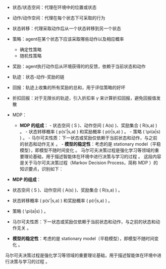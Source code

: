 - 状态/状态空间：代理在环境中的位置或状态
- 动作/动作空间：代理在每个状态下可采取的行为
- 状态转移：代理采取动作后从一个状态转移到另一个状态
- 策略：agent在某个状态下应该采取哪些动作以及相应概率
	- 确定性策略
	- 随机性策略
- 奖励：agent执行动作后从环境获得的的反馈，依赖于当前状态和动作
- 轨迹：状态-动作-奖励的链
- 回报：轨迹上收集的所有奖励的总和，用于评估策略的好坏
- 折扣回报：对于无限长的轨迹，引入折扣率 $\gamma$ 来计算折扣回报，避免回报值发散
- MDP：
	- **MDP 的组成**： - 状态空间 \( S \)、动作空间 \( A(s) \)、奖励集合 \( R(s,a) \) 。 - 状态转移概率 \( p(s'|s,a) \) 和奖励概率 \( p(r|s,a) \) 。 - 策略 \( \pi(a|s) \) 。 - 马尔可夫性质：下一状态或奖励仅依赖于当前状态和动作，与之前的状态和动作无关 。 - **模型的稳定性**：考虑的是 stationary model（平稳模型），即模型不随时间变化 。 马尔可夫决策过程是强化学习等领域的重要理论基础，用于描述智能体在环境中进行决策与学习的过程 。
这段内容是关于马尔可夫决策过程（Markov Decision Process，简称 MDP ）的知识要点，识别如下：

- **MDP 的组成**：

- 状态空间 \( S \)、动作空间 \( A(s) \)、奖励集合 \( R(s,a) \) 。

- 状态转移概率 \( p(s'|s,a) \) 和奖励概率 \( p(r|s,a) \) 。

- 策略 \( \pi(a|s) \) 。

- 马尔可夫性质：下一状态或奖励仅依赖于当前状态和动作，与之前的状态和动作无关 。

- **模型的稳定性**：考虑的是 stationary model（平稳模型），即模型不随时间变化 。

马尔可夫决策过程是强化学习等领域的重要理论基础，用于描述智能体在环境中进行决策与学习的过程 。